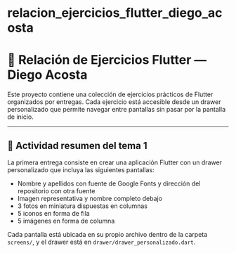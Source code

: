 # relacion_ejercicios_flutter_diego_acosta

# 📱 Relación de Ejercicios Flutter — Diego Acosta

Este proyecto contiene una colección de ejercicios prácticos de Flutter organizados por entregas. Cada ejercicio está accesible desde un drawer personalizado que permite navegar entre pantallas sin pasar por la pantalla de inicio.

---

## 🧾 Actividad resumen del tema 1

La primera entrega consiste en crear una aplicación Flutter con un drawer personalizado que incluya las siguientes pantallas:

- Nombre y apellidos con fuente de Google Fonts y dirección del repositorio con otra fuente
- Imagen representativa y nombre completo debajo
- 3 fotos en miniatura dispuestas en columnas
- 5 iconos en forma de fila
- 5 imágenes en forma de columna

Cada pantalla está ubicada en su propio archivo dentro de la carpeta `screens/`, y el drawer está en `drawer/drawer_personalizado.dart`.
